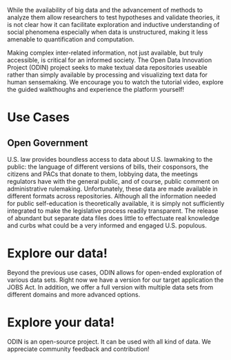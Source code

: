 



While the availability of big data and the advancement of methods to analyze them allow researchers to test hypotheses and validate theories, it is not clear how it can facilitate exploration and inductive understanding of social phenomena especially when data is unstructured, making it less amenable to quantification and computation.

Making complex inter-related information, not just available, but truly accessible, is critical for an informed society. The Open Data Innovation Project (ODIN) project seeks to make textual data repositories useable rather than simply available by processing and visualizing text data for human sensemaking. We encourage you to watch the tutorial video, explore the guided walkthoughs and experience the platform yourself!
# Use Cases

## Open Government

 U.S. law provides boundless access to data about U.S. lawmaking to the public: the language of different versions of bills, their cosponsors, the citizens and PACs that donate to them, lobbying data, the meetings regulators have with the general public, and of course, public comment on administrative rulemaking. Unfortunately, these data are made available in different formats across repositories. Although all the information needed for public self-education is theoretically available, it is simply not sufficiently integrated to make the legislative process readily transparent. The release of abundant but separate data files does little to effectuate real knowledge and curbs what could be a very informed and engaged U.S. populous. 

# Explore our data!

Beyond the previous use cases, ODIN allows for open-ended exploration of various data sets. Right now we have a version for our target application the JOBS Act. In addition, we offer a full version with multiple data sets from different domains and more advanced options. 

# Explore your data!

 ODIN is an open-source project. It can be used with all kind of data. We appreciate community feedback and contribution! 
